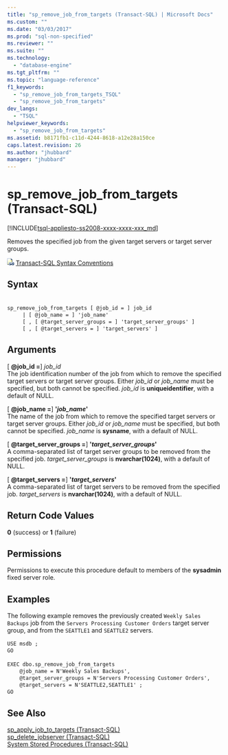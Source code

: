 ```yaml
---
title: "sp_remove_job_from_targets (Transact-SQL) | Microsoft Docs"
ms.custom: ""
ms.date: "03/03/2017"
ms.prod: "sql-non-specified"
ms.reviewer: ""
ms.suite: ""
ms.technology: 
  - "database-engine"
ms.tgt_pltfrm: ""
ms.topic: "language-reference"
f1_keywords: 
  - "sp_remove_job_from_targets_TSQL"
  - "sp_remove_job_from_targets"
dev_langs: 
  - "TSQL"
helpviewer_keywords: 
  - "sp_remove_job_from_targets"
ms.assetid: b8171fb1-c11d-4244-8618-a12e28a150ce
caps.latest.revision: 26
ms.author: "jhubbard"
manager: "jhubbard"
---
```

# sp_remove_job_from_targets (Transact-SQL)
[!INCLUDE[tsql-appliesto-ss2008-xxxx-xxxx-xxx_md](../../../a9retired/includes/tsql-appliesto-ss2008-xxxx-xxxx-xxx-md.md)]

  Removes the specified job from the given target servers or target server groups.  
  
 ![Topic link icon](../../../a9notintoc/media/topic-link.gif "Topic link icon") [Transact-SQL Syntax Conventions](../../../t-sql/language-elements/transact-sql-syntax-conventions-transact-sql.md)  
  
## Syntax  
  
```  
  
sp_remove_job_from_targets [ @job_id = ] job_id   
     | [ @job_name = ] 'job_name'   
     [ , [ @target_server_groups = ] 'target_server_groups' ]   
     [ , [ @target_servers = ] 'target_servers' ]  
```  
  
## Arguments  
 [ **@job_id =**] *job_id*  
 The job identification number of the job from which to remove the specified target servers or target server groups. Either *job_id* or *job_name* must be specified, but both cannot be specified. *job_id* is **uniqueidentifier**, with a default of NULL.  
  
 [ **@job_name =**] **'***job_name***'**  
 The name of the job from which to remove the specified target servers or target server groups. Either *job_id* or *job_name* must be specified, but both cannot be specified. *job_name* is **sysname**, with a default of NULL.  
  
 [ **@target_server_groups =**] **'***target_server_groups***'**  
 A comma-separated list of target server groups to be removed from the specified job. *target_server_groups* is **nvarchar(1024)**, with a default of NULL.  
  
 [ **@target_servers =**] **'***target_servers***'**  
 A comma-separated list of target servers to be removed from the specified job. *target_servers* is **nvarchar(1024)**, with a default of NULL.  
  
## Return Code Values  
 **0** (success) or **1** (failure)  
  
## Permissions  
 Permissions to execute this procedure default to members of the **sysadmin** fixed server role.  
  
## Examples  
 The following example removes the previously created `Weekly Sales Backups` job from the `Servers Processing Customer Orders` target server group, and from the `SEATTLE1` and `SEATTLE2` servers.  
  
```  
USE msdb ;  
GO  
  
EXEC dbo.sp_remove_job_from_targets  
    @job_name = N'Weekly Sales Backups',  
    @target_server_groups = N'Servers Processing Customer Orders',   
    @target_servers = N'SEATTLE2,SEATTLE1' ;  
GO  
```  
  
## See Also  
 [sp_apply_job_to_targets &#40;Transact-SQL&#41;](../../../relational-databases/reference/system-stored-procedures/sp-apply-job-to-targets-transact-sql.md)   
 [sp_delete_jobserver &#40;Transact-SQL&#41;](../../../relational-databases/reference/system-stored-procedures/sp-delete-jobserver-transact-sql.md)   
 [System Stored Procedures &#40;Transact-SQL&#41;](../../../relational-databases/reference/system-stored-procedures/system-stored-procedures-transact-sql.md)  
  
  